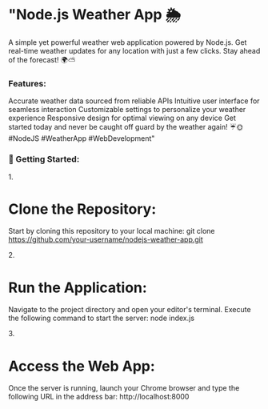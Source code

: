 <h1>"Node.js Weather App 🌦️ </h1>

A simple yet powerful weather web application powered by Node.js. Get real-time weather updates for any location with just a few clicks. Stay ahead of the forecast! 🌍⛅

<h3>Features:</h3>

Accurate weather data sourced from reliable APIs
Intuitive user interface for seamless interaction
Customizable settings to personalize your weather experience
Responsive design for optimal viewing on any device
Get started today and never be caught off guard by the weather again! ☔🌞 #NodeJS #WeatherApp #WebDevelopment"

<h3>🚀 Getting Started:</h3>

1.<h1>Clone the Repository:</h1>
Start by cloning this repository to your local machine:
git clone https://github.com/your-username/nodejs-weather-app.git

2.<h1>Run the Application:</h1>
Navigate to the project directory and open your editor's terminal. Execute the following command to start the server:
node index.js

3.<h1>Access the Web App:</h1>
Once the server is running, launch your Chrome browser and type the following URL in the address bar:
http://localhost:8000
